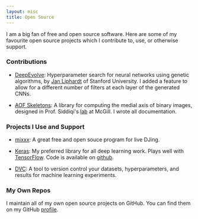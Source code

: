 ```yaml
---
layout: misc
title: Open Source
---
```


I am a big fan of free and open source software.
Here are some of my favourite open source projects which I contribute to, use,
or otherwise support.

### Contributions
- [DeepEvolve](https://https://github.com/jliphard/DeepEvolve):
Hyperparameter search for neural networks using genetic algorithms,
by [Jan Liphardt](https://liphardtlab.stanford.edu/) of Stanford University.
I added a feature to allow for a different number of filters at each layer of
the generated CNNs.

- [AOF Skeletons](https://github.com/mrezanejad/AOFSkeletons):
A library for computing the medial axis of binary images, designed in Prof.
Siddiqi's [lab](https://www.cim.mcgill.ca/~shape/) at McGill.
I wrote all documentation.

### Projects I Use and Support
- [mixxx](https://mixxx.org): A great free and open souce program for live 
DJing.

- [Keras](https://keras.io): My preferred library for all deep learning work.
Plays well with [TensorFlow](https://www.tensorflow.org).
Code is available on [github](https://github.com/keras-team/keras).

- [DVC](https://https://dvc.org/): A tool to version control your datasets,
hyperparameters, and results for machine learning experiments.

### My Own Repos
I maintain all of my own open source projects on GitHub.
You can find them on my GitHub [profile](https://github.com/gndowns).
